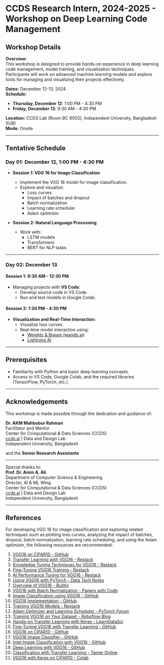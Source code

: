 # CCDS Research Intern, 2024-2025 - Workshop on Deep Learning Code Management

## Workshop Details

**Overview:**  
This workshop is designed to provide hands-on experience in deep learning code management, model training, and visualization techniques. Participants will work on advanced machine learning models and explore tools for managing and visualizing their projects effectively.

**Dates:** December 12-13, 2024  
**Schedule:**  
- **Thursday, December 12**: 1:00 PM - 4:30 PM  
- **Friday, December 13**: 9:30 AM - 4:30 PM  

**Location:** CCDS Lab (Room BC 6002), Independent University, Bangladesh (IUB)  
**Mode:** Onsite  



---

## Tentative Schedule

### **Day 01: December 12, 1:00 PM - 4:30 PM**
- **Session 1: VGG 16 for Image Classification**
  - Implement the VGG 16 model for image classification.
  - Explore and visualize:
    - Loss curves
    - Impact of batches and dropout
    - Batch normalization
    - Learning rate scheduler
    - Adam optimizer

- **Session 2: Natural Language Processing**
  - Work with:
    - LSTM models
    - Transformers
    - BERT for NLP tasks

---

### **Day 02: December 13**
#### **Session 1: 9:30 AM - 12:30 PM**
- Managing projects with **VS Code**:
  - Develop source code in VS Code.
  - Run and test models in Google Colab.

#### **Session 2: 1:30 PM - 4:30 PM**
- **Visualization and Real-Time Interaction:**
  - Visualize loss curves.
  - Real-time model interaction using:
    - [Weights & Biases (wandb.ai)](https://wandb.ai)
    - [Lightning AI](https://lightning.ai)

---

## Prerequisites
- Familiarity with Python and basic deep learning concepts.
- Access to VS Code, Google Colab, and the required libraries (TensorFlow, PyTorch, etc.).

---
## Acknowledgements

This workshop is made possible through the dedication and guidance of:

**Dr. AKM Mahbubur Rahman**  
  Facilitator and Mentor  
  Center for Computational & Data Sciences (CCDS)  
  [ccds.ai](https://ccds.ai) | Data and Design Lab  
  Independent University, Bangladesh  

  and the **Senior Research Assistants**  

---

Special thanks to:  
**Prof. Dr. Amin A. Ali**  
Department of Computer Science & Engineering  
Director, AI & ML Wing  
Center for Computational & Data Sciences (CCDS)  
[ccds.ai](https://ccds.ai) | Data and Design Lab  
Independent University, Bangladesh  



---

## References

For developing VGG 16 for image classification and exploring related techniques such as plotting loss curves, analyzing the impact of batches, dropout, batch normalization, learning rate scheduling, and using the Adam optimizer, the following resources are recommended:

1. [VGG16 on CIFAR10 - GitHub](https://github.com/aknakshay/VGG16---CIFAR10/blob/master/VGG16.ipynb)
2. [Transfer Learning with VGG16 - Restack](https://www.restack.io/p/vgg16-pytorch-answer-transfer-learning-cat-ai)
3. [Knowledge Tuning Techniques for VGG16 - Restack](https://www.restack.io/p/vgg16-knowledge-tuning-techniques-cat-ai)
4. [Fine-Tuning VGG16 Training - Restack](https://www.restack.io/p/fine-tuning-answer-vgg16-training-cat-ai)
5. [AI Performance Tuning for VGG16 - Restack](https://www.restack.io/p/ai-performance-tuning-answer-vgg16-tuning-cat-ai)
6. [Using VGG16 with PyTorch - Data Tech Notes](https://www.datatechnotes.com/2024/10/how-to-use-vgg-model-with-pytorch.html)
7. [Overview of VGG16 - Builtin](https://builtin.com/machine-learning/vgg16)
8. [VGG16 with Batch Normalization - Papers with Code](https://paperswithcode.com/model/vgg?variant=vgg-16-with-batch-normalization)
9. [Image Classification using VGG16 - GitHub](https://github.com/Adithia88/Image-Classification-using-VGG16)
10. [VGG16 Implementation - GitHub](https://github.com/trzy/VGG16)
11. [Training VGG16 Models - Restack](https://www.restack.io/p/neural-networks-answer-training-vgg16-models-cat-ai)
12. [Adam Optimizer and Learning Scheduler - PyTorch Forum](https://discuss.pytorch.org/t/with-adam-optimizer-is-it-necessary-to-use-a-learning-scheduler/66477)
13. [Training VGG16 on Your Dataset - Roboflow Blog](https://blog.roboflow.com/how-to-train-a-vgg-16-image-classification-model-on-your-own-dataset/)
14. [Hands-on Transfer Learning with Keras - LearnDataSci](https://www.learndatasci.com/tutorials/hands-on-transfer-learning-keras/)
15. [Fine-Tuning VGG16 with Transfer Learning - GitHub](https://github.com/AbdulrahmanElshafie/Fine-Tuning-VGG16---Image-Classification-with-Transfer-Learning-and-Fine-Tuning)
16. [VGG16 on CIFAR10 - GitHub](https://github.com/aknakshay/VGG16---CIFAR10)
17. [VGG16 Image Classifier - GitHub](https://github.com/artificialcoder02/Vgg16_Image_Classifier)
18. [Intel Image Classification with VGG16 - GitHub](https://github.com/nisarbalti4/Intel-Image-Classification-with-VGG16---Transfer-Learning-and-Fine-Tuning)
19. [Deep Learning with VGG16 - GitHub](https://github.com/KhushiBhadange/Deep-Learning-Image-Recognition-with-VGG16)
20. [Classification with Transfer Learning - Tamer Online](https://tameronline.github.io/Classification-with-Transfer-Learning/)
21. [VGG16 with Keras on CIFAR10 - Colab](https://colab.research.google.com/github/pravinkr/vgg16-cifar10-with-keras/blob/master/cifar_10_with_VGG16_keras.ipynb)
